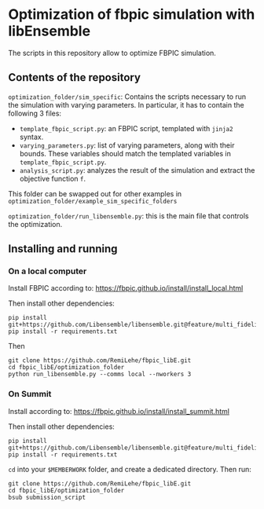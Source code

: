 # Optimization of fbpic simulation with libEnsemble

The scripts in this repository allow to optimize FBPIC simulation.

## Contents of the repository

`optimization_folder/sim_specific`: Contains the scripts necessary to run the simulation with varying parameters. In particular, it has to contain the following 3 files:

- `template_fbpic_script.py`: an FBPIC script, templated with `jinja2` syntax.
- `varying_parameters.py`: list of varying parameters, along with their bounds. These variables should match the templated variables in `template_fbpic_script.py`.
- `analysis_script.py`: analyzes the result of the simulation and extract the objective function `f`.

This folder can be swapped out for other examples in `optimization_folder/example_sim_specific_folders`

`optimization_folder/run_libensemble.py`: this is the main file that controls the optimization.

## Installing and running

### On a local computer

Install FBPIC according to:
https://fbpic.github.io/install/install_local.html

Then install other dependencies:
```
pip install git+https://github.com/Libensemble/libensemble.git@feature/multi_fidelity
pip install -r requirements.txt
```

Then
```
git clone https://github.com/RemiLehe/fbpic_libE.git
cd fbpic_libE/optimization_folder
python run_libensemble.py --comms local --nworkers 3
```

### On Summit

Install according to:
https://fbpic.github.io/install/install_summit.html

Then install other dependencies:
```
pip install git+https://github.com/Libensemble/libensemble.git@feature/multi_fidelity
pip install -r requirements.txt
```

`cd` into your `$MEMBERWORK` folder, and create a dedicated directory. Then run:
```
git clone https://github.com/RemiLehe/fbpic_libE.git
cd fbpic_libE/optimization_folder
bsub submission_script
```
